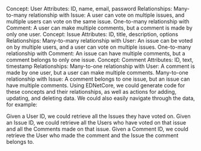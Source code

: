 Concept: User
Attributes: ID, name, email, password
Relationships:
Many-to-many relationship with Issue: A user can vote on multiple issues, and multiple users can vote on the same issue.
One-to-many relationship with Comment: A user can make multiple comments, but a comment is made by only one user.
Concept: Issue
Attributes: ID, title, description, options
Relationships:
Many-to-many relationship with User: An issue can be voted on by multiple users, and a user can vote on multiple issues.
One-to-many relationship with Comment: An issue can have multiple comments, but a comment belongs to only one issue.
Concept: Comment
Attributes: ID, text, timestamp
Relationships:
Many-to-one relationship with User: A comment is made by one user, but a user can make multiple comments.
Many-to-one relationship with Issue: A comment belongs to one issue, but an issue can have multiple comments.
Using EDNetCore, we could generate code for these concepts and their relationships, as well as actions for adding, updating, and deleting data. We could also easily navigate through the data, for example:

Given a User ID, we could retrieve all the Issues they have voted on.
Given an Issue ID, we could retrieve all the Users who have voted on that issue and all the Comments made on that issue.
Given a Comment ID, we could retrieve the User who made the comment and the Issue the comment belongs to.